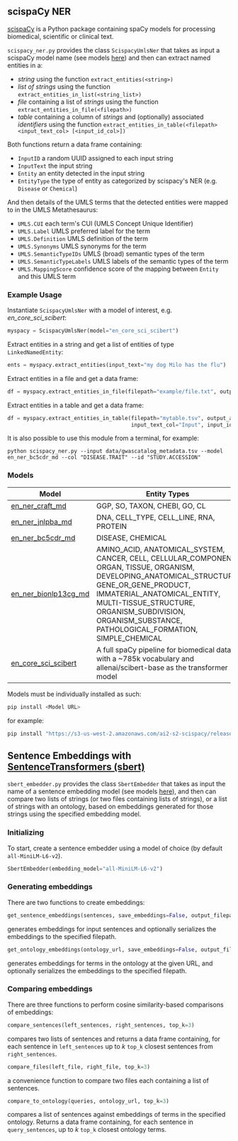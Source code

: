 ## scispaCy NER
[scispaCy](https://allenai.github.io/scispacy/) is a Python package containing spaCy models for processing biomedical, scientific or clinical text.

`scispacy_ner.py` provides the class `ScispacyUmlsNer` that takes as input a scispaCy model name (see models [here](https://allenai.github.io/scispacy/)) and then can extract named entities in a:
- _string_ using the function `extract_entities(<string>)`
- _list of strings_ using the function `extract_entities_in_list(<string_list>)`
- _file_ containing a list of _strings_ using the function `extract_entities_in_file(<filepath>)`
- _table_ containing a column of _strings_ and (optionally) associated _identifiers_ using the function `extract_entities_in_table(<filepath> <input_text_col> [<input_id_col>])`

Both functions return a data frame containing:
- `InputID` a random UUID assigned to each input string
- `InputText` the input string
- `Entity` an entity detected in the input string 
- `EntityType` the type of entity as categorized by scispacy's NER (e.g. `Disease` or `Chemical`)

And then details of the UMLS terms that the detected entities were mapped to in the UMLS Metathesaurus:
- `UMLS.CUI` each term's CUI (UMLS Concept Unique Identifier)
- `UMLS.Label` UMLS preferred label for the term
- `UMLS.Definition` UMLS definition of the term
- `UMLS.Synonyms` UMLS synonyms for the term
- `UMLS.SemanticTypeIDs` UMLS (broad) semantic types of the term 
- `UMLS.SemanticTypeLabels` UMLS labels of the semantic types of the term
- `UMLS.MappingScore` confidence score of the mapping between `Entity` and this UMLS term 

### Example Usage

Instantiate `ScispacyUmlsNer` with a model of interest, e.g. _en_core_sci_scibert_:
```python
myspacy = ScispacyUmlsNer(model="en_core_sci_scibert")
```

Extract entities in a string and get a list of entities of type `LinkedNamedEntity`:

```python
ents = myspacy.extract_entities(input_text="my dog Milo has the flu")
```

Extract entities in a file and get a data frame:
```python
df = myspacy.extract_entities_in_file(filepath="example/file.txt", output_as_df=True)
```

Extract entities in a table and get a data frame:
```python
df = myspacy.extract_entities_in_table(filepath="mytable.tsv", output_as_df=True,
                                       input_text_col="Input", input_id_col="InputID")
```

It is also possible to use this module from a terminal, for example: 
```shell
python scispacy_ner.py --input data/gwascatalog_metadata.tsv --model en_ner_bc5cdr_md --col "DISEASE.TRAIT" --id "STUDY.ACCESSION"
```

### Models

| Model	                                                                                                                        | Entity Types                                                                                                                                                                                                                                                                             |
|-------------------------------------------------------------------------------------------------------------------------------|------------------------------------------------------------------------------------------------------------------------------------------------------------------------------------------------------------------------------------------------------------------------------------------|
| [en_ner_craft_md](https://s3-us-west-2.amazonaws.com/ai2-s2-scispacy/releases/v0.5.4/en_ner_craft_md-0.5.4.tar.gz)	           | GGP, SO, TAXON, CHEBI, GO, CL                                                                                                                                                                                                                                                            |
| [en_ner_jnlpba_md](https://s3-us-west-2.amazonaws.com/ai2-s2-scispacy/releases/v0.5.4/en_ner_jnlpba_md-0.5.4.tar.gz)	         | DNA, CELL_TYPE, CELL_LINE, RNA, PROTEIN                                                                                                                                                                                                                                                  |
| [en_ner_bc5cdr_md](https://s3-us-west-2.amazonaws.com/ai2-s2-scispacy/releases/v0.5.4/en_ner_bc5cdr_md-0.5.4.tar.gz)	         | DISEASE, CHEMICAL                                                                                                                                                                                                                                                                        |
| [en_ner_bionlp13cg_md](https://s3-us-west-2.amazonaws.com/ai2-s2-scispacy/releases/v0.5.4/en_ner_bionlp13cg_md-0.5.4.tar.gz)	 | AMINO_ACID, ANATOMICAL_SYSTEM, CANCER, CELL, CELLULAR_COMPONENT, ORGAN, TISSUE, ORGANISM, DEVELOPING_ANATOMICAL_STRUCTURE, GENE_OR_GENE_PRODUCT, IMMATERIAL_ANATOMICAL_ENTITY, MULTI-TISSUE_STRUCTURE, ORGANISM_SUBDIVISION, ORGANISM_SUBSTANCE, PATHOLOGICAL_FORMATION, SIMPLE_CHEMICAL |
| [en_core_sci_scibert](https://s3-us-west-2.amazonaws.com/ai2-s2-scispacy/releases/v0.5.4/en_core_sci_scibert-0.5.4.tar.gz)    | A full spaCy pipeline for biomedical data with a ~785k vocabulary and allenai/scibert-base as the transformer model                                                                                                                                                                      |

Models must be individually installed as such:

```python
pip install <Model URL>
```
for example:
```python
pip install "https://s3-us-west-2.amazonaws.com/ai2-s2-scispacy/releases/v0.5.4/en_core_sci_scibert-0.5.4.tar.gz"
```


## Sentence Embeddings with [SentenceTransformers (sbert)](https://www.sbert.net)
`sbert_embedder.py` provides the class `SbertEmbedder` that takes as input the name of a sentence embedding model (see models [here](https://www.sbert.net/docs/pretrained_models.html)), and then can compare two lists of strings (or two files containing lists of strings), or a list of strings with an ontology, based on embeddings generated for those strings using the specified embedding model.

### Initializing
To start, create a sentence embedder using a model of choice (by default `all-MiniLM-L6-v2`). 
```python
SbertEmbedder(embedding_model="all-MiniLM-L6-v2")
```

### Generating embeddings
There are two functions to create embeddings:

```python
get_sentence_embeddings(sentences, save_embeddings=False, output_filepath="")
```
generates embeddings for input sentences and optionally serializes the embeddings to the specified filepath.

```python
get_ontology_embeddings(ontology_url, save_embeddings=False, output_filepath="")
```
generates embeddings for terms in the ontology at the given URL, and optionally serializes the embeddings to
        the specified filepath.

### Comparing embeddings
There are three functions to perform cosine similarity-based comparisons of embeddings:
```python
compare_sentences(left_sentences, right_sentences, top_k=3)
```
compares two lists of sentences and returns a data frame containing, for each sentence in `left_sentences` up to _k_ `top_k` closest sentences from `right_sentences`.

```python
compare_files(left_file, right_file, top_k=3)
```
a convenience function to compare two files each containing a list of sentences.

```python
compare_to_ontology(queries, ontology_url, top_k=3)
```
compares a list of sentences against embeddings of terms in the specified ontology. Returns a data frame containing, for each sentence in `query_sentences`, up to _k_ `top_k` closest ontology terms.